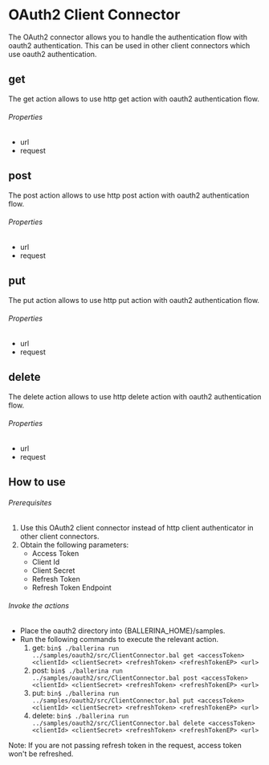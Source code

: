 # OAuth2 Client Connector

The OAuth2 connector allows you to handle the authentication flow with oauth2 authentication.
This can be used in other client connectors which use oauth2 authentication.

## get
The get action allows to use http get action with oauth2 authentication flow.

###### Properties
  * url
  * request

## post
The post action allows to use http post action with oauth2 authentication flow.

###### Properties
  * url
  * request

## put
The put action allows to use http put action with oauth2 authentication flow.

###### Properties
  * url
  * request

## delete
The delete action allows to use http delete action with oauth2 authentication flow.

###### Properties
  * url
  * request

## How to use

###### Prerequisites
1. Use this OAuth2 client connector instead of http client authenticator in other client connectors.
2. Obtain the following parameters:
    * Access Token
    * Client Id
    * Client Secret
    * Refresh Token
    * Refresh Token Endpoint

###### Invoke the actions
- Place the oauth2 directory into {BALLERINA_HOME}/samples.
- Run the following commands to execute the relevant action.
    1. get:
    `bin$ ./ballerina run ../samples/oauth2/src/ClientConnector.bal get <accessToken> <clientId> <clientSecret> <refreshToken> <refreshTokenEP> <url>`
    2. post:
    `bin$ ./ballerina run ../samples/oauth2/src/ClientConnector.bal post <accessToken> <clientId> <clientSecret> <refreshToken> <refreshTokenEP> <url>`
    3. put:
    `bin$ ./ballerina run ../samples/oauth2/src/ClientConnector.bal put <accessToken> <clientId> <clientSecret> <refreshToken> <refreshTokenEP> <url>`
    4. delete:
    `bin$ ./ballerina run ../samples/oauth2/src/ClientConnector.bal delete <accessToken> <clientId> <clientSecret> <refreshToken> <refreshTokenEP> <url>`

Note: If you are not passing refresh token in the request, access token won't be refreshed.